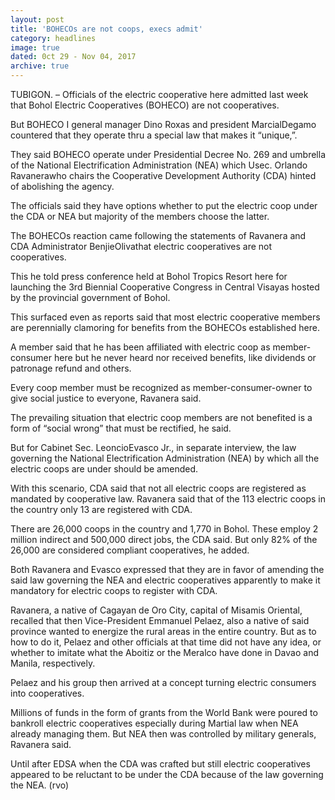 ```yaml
---
layout: post
title: 'BOHECOs are not coops, execs admit'
category: headlines
image: true
dated: 0ct 29 - Nov 04, 2017
archive: true
---
```


TUBIGON. – Officials of the electric cooperative here admitted last week that Bohol Electric Cooperatives (BOHECO) are not cooperatives.

 But BOHECO I general manager Dino Roxas and president MarcialDegamo countered that they operate thru a special law that makes it “unique,”.
 
They said BOHECO operate under Presidential Decree No. 269 and umbrella of the National Electrification Administration (NEA) which Usec. Orlando Ravanerawho chairs the Cooperative Development Authority (CDA) hinted of abolishing the agency.

The officials said they have options whether to put the electric coop under the CDA or NEA but majority of the members choose the latter.

The BOHECOs reaction came following the statements of Ravanera and CDA Administrator BenjieOlivathat electric cooperatives are not cooperatives.

This he told press conference held at Bohol Tropics Resort here for launching the 3rd Biennial Cooperative Congress in Central Visayas hosted by the provincial government of Bohol.

This surfaced even as reports said that most electric cooperative members are perennially clamoring for benefits from the BOHECOs established here.

A member said that he has been affiliated with electric coop as member-consumer here but he never heard nor received benefits, like dividends or patronage refund and others.

Every coop member must be recognized as member-consumer-owner to give social justice to everyone, Ravanera said.

The prevailing situation that electric coop members are not benefited is a form of “social wrong” that must be rectified, he said.

But for Cabinet Sec. LeoncioEvasco Jr., in separate interview, the law governing the National Electrification Administration (NEA) by which all the electric coops are under should be amended.

With this scenario, CDA said that not all electric coops are registered as mandated by cooperative law.
Ravanera said that of the 113 electric coops in the country only 13 are registered with CDA.

There are 26,000 coops in the country and 1,770 in Bohol. These employ 2 million indirect and 500,000 direct jobs, the CDA said. But only 82% of the 26,000 are considered compliant cooperatives, he added.

Both Ravanera and Evasco expressed that they are in favor of amending the said law governing the NEA and electric cooperatives apparently to make it mandatory for electric coops to register with CDA.

Ravanera, a native of Cagayan de Oro City, capital of Misamis Oriental, recalled that then Vice-President Emmanuel Pelaez, also a native of said province wanted to energize the rural areas in the entire country.
But as to how to do it, Pelaez and other officials at that time did not have any idea, or whether to imitate what the Aboitiz or the Meralco have done in Davao and Manila, respectively.

Pelaez and his group then arrived at a concept turning electric consumers into cooperatives.

Millions of funds in the form of grants from the World Bank were poured to bankroll electric cooperatives especially during Martial law when NEA already managing them. But NEA then was controlled by military generals, Ravanera said.

Until after EDSA when the CDA was crafted but still electric cooperatives appeared to be reluctant to be under the CDA because of the law governing the NEA. (rvo)
